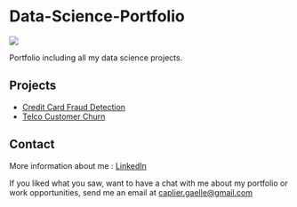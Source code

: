 # Data-Science-Portfolio

![](https://media.gettyimages.com/photos/machine-learning-logo-picture-id871793146?b=1&k=6&m=871793146&s=612x612&w=0&h=5KiG4h2RcHGKoKEng87Pw2U76DgkkrFgsPXfGhzHRX0=)

Portfolio including all my data science projects.

## Projects

- [Credit Card Fraud Detection](https://github.com/gcaplier/Data-Science-Portfolio/tree/master/Credit-Card-Fraud-Detection)
- [Telco Customer Churn](https://github.com/gcaplier/Data-Science-Portfolio/blob/master/Customer-Churn/Customer-Churn.ipynb)

## Contact

More information about me : [LinkedIn](https://www.linkedin.com/in/ga%C3%ABlle-caplier-41118394/)

If you liked what you saw, want to have a chat with me about my portfolio or work opportunities, send me an email at caplier.gaelle@gmail.com 
